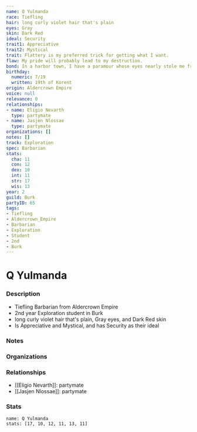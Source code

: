 ```yaml
---
name: Q Yulmanda
race: Tiefling
hair: long curly violet hair that's plain
eyes: Gray
skin: Dark Red
ideal: Security
trait1: Appreciative
trait2: Mystical
trait: Flattery is my preferred trick for getting what I want.
flaw: My pride will probably lead to my destruction.
bond: In a harbor town, I have a paramour whose eyes nearly stole me from the sea.
birthday:
  numeric: 7/19
  written: 19th of Korent
origin: Aldercrown Empire
voice: null
relevance: 0
relationships:
- name: Eligio Nevarth
  type: partymate
- name: Jasjen Nlossae
  type: partymate
organizations: []
notes: []
track: Exploration
spec: Barbarian
stats:
  cha: 11
  con: 12
  dex: 10
  int: 11
  str: 17
  wis: 13
year: 2
guild: Burk
partyID: 65
tags:
- Tiefling
- Aldercrown_Empire
- Barbarian
- Exploration
- Student
- 2nd
- Burk
---
```

# Q Yulmanda
### Description
- Tiefling Barbarian from Aldercrown Empire
- 2nd year Exploration student in Burk
- long curly violet hair that's plain, Gray eyes, and Dark Red skin
- Is Appreciative and Mystical, and has Security as their ideal

### Notes

### Organizations

### Relationships
- [[Eligio Nevarth]]: partymate
- [[Jasjen Nlossae]]: partymate

### Stats
```statblock
name: Q Yulmanda
stats: [17, 10, 12, 11, 13, 11]
```
